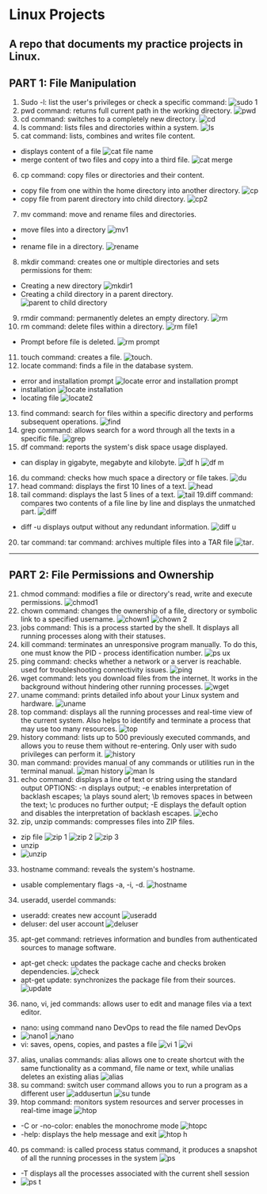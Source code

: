 # Linux Projects
## A repo that documents  my practice projects in Linux.
## PART 1: File Manipulation
1. Sudo -l: list the user's privileges or check a specific command:
![sudo 1](https://github.com/koleshky1/fajana.kb.pbl/assets/44333161/81162750-5ee5-4a3e-aaf7-8a2d89ca7e21)
2. pwd command: returns full current path in the working directory.
![pwd](https://github.com/koleshky1/fajana.kb.pbl/assets/44333161/1c4075ce-1205-4695-943f-0bc29b2e59a5)
3. cd command: switches to a completely new directory.
![cd](https://github.com/koleshky1/fajana.kb.pbl/assets/44333161/f7b88a03-e711-449b-bdac-03ad7d9362d0)
4. ls command: lists files and directories within a system.
![ls](https://github.com/koleshky1/fajana.kb.pbl/assets/44333161/ab1d4fa4-fd6b-4a74-b7b9-4289663cd0aa)
5. cat command: lists, combines and writes file content.
- displays content of a file
![cat file name](https://github.com/koleshky1/fajana.kb.pbl/assets/44333161/a85068e1-f332-4a7d-8b8d-3fb71a7e0a7b)
- merge content of two files and copy into a third file.
![cat merge](https://github.com/koleshky1/fajana.kb.pbl/assets/44333161/dd20015f-a76f-40f5-9a62-2345f73b0fb5)
6. cp command: copy files or directories and their content.
- copy file from one within the home directory into another directory.
![cp](https://github.com/koleshky1/fajana.kb.pbl/assets/44333161/a8b5126b-96f4-462a-938d-fb4ed6ae6eff)
- copy file from parent directory into child directory.
![cp2](https://github.com/koleshky1/fajana.kb.pbl/assets/44333161/b1882473-869b-49c0-a2b8-abcc88a0e24d)
7. mv command: move and rename files and directories.
- move files into a directory
![mv1](https://github.com/koleshky1/fajana.kb.pbl/assets/44333161/981d851d-e286-4a19-af7a-380480195a24)
-
- rename file in a directory.
![rename](https://github.com/koleshky1/fajana.kb.pbl/assets/44333161/62a90a16-cad9-4345-924f-9b6ef42f4007)
8. mkdir command: creates one or multiple directories and sets permissions for them:
- Creating  a new directory
![mkdir1](https://github.com/koleshky1/fajana.kb.pbl/assets/44333161/b08eb39b-b273-436f-b030-d489a47f80a2)
- Creating a child directory in a parent directory.
![parent to child directory](https://github.com/koleshky1/fajana.kb.pbl/assets/44333161/fe0fbba6-be05-4a6c-8232-6848f9f41919)
9. rmdir command: permanently deletes an empty directory.
![rm](https://github.com/koleshky1/fajana.kb.pbl/assets/44333161/738ac7f3-d33b-489f-aa2d-23e7d3ccc273)
10. rm command: delete files within a directory.
![rm file1](https://github.com/koleshky1/fajana.kb.pbl/assets/44333161/bac3a24b-bf91-4061-bcc8-474bdb06d16a)
- Prompt before file is deleted.
![rm prompt](https://github.com/koleshky1/fajana.kb.pbl/assets/44333161/15ab8b8d-2a4f-4c66-a15f-ca2fd4e0c66f)
11. touch command: creates a file.
![touch](https://github.com/koleshky1/fajana.kb.pbl/assets/44333161/8685c695-181e-4fbd-8b29-f07ebddabd33).
12. locate command: finds a file in the database system.
- error and installation prompt
![locate error and installation prompt](https://github.com/koleshky1/fajana.kb.pbl/assets/44333161/d8989f2a-79b0-4448-a641-2e26d55b1b51)
- installation
![locate installation](https://github.com/koleshky1/fajana.kb.pbl/assets/44333161/e648c064-ac93-49f9-9810-7e3c41848265)
- locating file
![locate2](https://github.com/koleshky1/fajana.kb.pbl/assets/44333161/b6cbbe8c-ed98-4f73-bedb-e5e22d0f468d)
13. find command: search for files within a specific directory and performs subsequent operations.
![find](https://github.com/koleshky1/fajana.kb.pbl/assets/44333161/88164d6f-01c0-4a05-92d9-19ea4240ee9d)
14. grep command: allows search for a word through all the texts in a specific file.
![grep](https://github.com/koleshky1/fajana.kb.pbl/assets/44333161/d622c331-be2d-4dec-aeb9-18496ed530a3)
15. df command: reports the system's disk space usage displayed.
- can display in gigabyte, megabyte and kilobyte.
![df h](https://github.com/koleshky1/fajana.kb.pbl/assets/44333161/76cfce61-9c73-462a-8677-ee4de4ac6b1c)
![df m](https://github.com/koleshky1/fajana.kb.pbl/assets/44333161/47faf4a9-67f2-43ba-8a08-030d3baccfdd)
16. du command: checks how much space a directory or file takes.
![du](https://github.com/koleshky1/fajana.kb.pbl/assets/44333161/35b254ca-1b38-4f5d-a893-406dc5c41ab8)
17. head command: displays the first 10 lines of a text.
![head](https://github.com/koleshky1/fajana.kb.pbl/assets/44333161/c2df2196-e39c-47fb-9e4e-eb56b28ee996)
18. tail command: displays the last 5 lines of a text.
![tail](https://github.com/koleshky1/fajana.kb.pbl/assets/44333161/f189fa11-579f-42a8-8244-27991f938e42)
19.diff command: compares two contents of a file line by line and displays the unmatched part. 
![diff](https://github.com/koleshky1/fajana.kb.pbl/assets/44333161/a46af51e-25aa-4d57-8621-88e3e972fa9c)
- diff -u displays output without any redundant information.
![diff u](https://github.com/koleshky1/fajana.kb.pbl/assets/44333161/515f5bcf-2e6f-4705-8f03-02c97ccd05b0)
20. tar command: tar command: archives multiple files into a TAR file
![tar](https://github.com/koleshky1/fajana.kb.pbl/assets/44333161/793f9037-618d-4eef-9dc6-376395ece5f9).


***

## PART 2: File Permissions and Ownership
21. chmod command: modifies a file or directory's read, write and execute permissions.
![chmod1](https://github.com/koleshky1/fajana.kb.pbl/assets/44333161/4922be7b-63b6-4d47-830a-89e2610de7ec)
22. chown command: changes the ownership of a file, directory or symbolic link to a specified username.
![chown1](https://github.com/koleshky1/fajana.kb.pbl/assets/44333161/3188ca67-bf21-40e9-a648-4bc2fd238e83)
![chown 2](https://github.com/koleshky1/fajana.kb.pbl/assets/44333161/45a06c60-7415-4582-a764-a73bd0a46bdf)
23. jobs command: This is a process started by the shell. It displays all running processes along with their statuses.
24. kill command: terminates an unresponsive program manually. To do this, one must know the PID - process identification number.
![ps ux](https://github.com/koleshky1/fajana.kb.pbl/assets/44333161/deb854be-1747-44aa-87bb-52207880bc2e)
25. ping command: checks whether a network or a server is reachable. used for troubleshooting connectivity issues.
![ping](https://github.com/koleshky1/fajana.kb.pbl/assets/44333161/68a6bc5c-0ecd-4e6f-b494-d5a830783fa1)
26. wget command: lets you download files from the internet. It works in the background without hindering other running processes.
![wget](https://github.com/koleshky1/fajana.kb.pbl/assets/44333161/1c66477a-0d48-4ab6-8434-cb77685e9efc)
27. uname command: prints detailed info about your Linux system and hardware.
![uname](https://github.com/koleshky1/fajana.kb.pbl/assets/44333161/675ce111-f8a2-4d3a-b928-c81e1e9641ec)
28. top command: displays all the running processes and real-time view of the current system. Also helps to identify and terminate a process that may use too many resources.
![top](https://github.com/koleshky1/fajana.kb.pbl/assets/44333161/6dc5062d-b237-4cd6-b5e3-4d1afeeb0cc8)
29. history command: lists up to 500 previously executed commands, and allows you to reuse them without re-entering. Only user with sudo privileges can perform it.
![history](https://github.com/koleshky1/fajana.kb.pbl/assets/44333161/909d28e3-428a-43e8-a64d-e855980345ee)
30. man command: provides manual of any commands or utilities run in the terminal manual.
![man history](https://github.com/koleshky1/fajana.kb.pbl/assets/44333161/27be18f9-7f20-448b-b2b6-088f574efc92)
![man ls](https://github.com/koleshky1/fajana.kb.pbl/assets/44333161/50c62975-402e-4a91-9c04-70dd961b6339)
31. echo command: displays a line of text or string using the standard output OPTIONS: -n displays output; -e enables interpretation of backlash escapes; \a plays sound alert; \b removes spaces in between the text; \c produces no further output; -E displays the default option and disables the interpretation of backlash escapes.
![echo](https://github.com/koleshky1/fajana.kb.pbl/assets/44333161/23ea2c02-b04c-49c2-9d81-f08a00fa6ff5)
32. zip, unzip commands: compresses files into ZIP files.
- zip file
![zip 1](https://github.com/koleshky1/fajana.kb.pbl/assets/44333161/743a0f32-f0a6-4339-bf21-2d76c363062e)
![zip 2](https://github.com/koleshky1/fajana.kb.pbl/assets/44333161/fe8c3ea2-7887-46f1-9034-2751fe6a28ef)
![zip 3](https://github.com/koleshky1/fajana.kb.pbl/assets/44333161/1dddda20-bbf1-48dd-a2ea-22ffd490421d)
- unzip
- ![unzip](https://github.com/koleshky1/fajana.kb.pbl/assets/44333161/3cdc2f45-011d-4761-9023-fe115cada377)
33. hostname command: reveals the system's hostname.
- usable complementary flags -a, -i, -d.
![hostname](https://github.com/koleshky1/fajana.kb.pbl/assets/44333161/6791b4b3-817d-4ce6-ab36-a2dfe94e5588)
34. useradd, userdel commands:
- useradd: creates new account
![useradd](https://github.com/koleshky1/fajana.kb.pbl/assets/44333161/4641e6cc-e4b4-4a61-9fd2-a7205c4a38ac)
- deluser: del user account
![deluser](https://github.com/koleshky1/fajana.kb.pbl/assets/44333161/8ddf6cc7-93d8-46fb-b069-90b03ceb67b2)
35. apt-get command: retrieves information and bundles from authenticated sources to manage software.
- apt-get check: updates the package cache and checks broken dependencies.
![check](https://github.com/koleshky1/fajana.kb.pbl/assets/44333161/3d0c6324-44c0-42fc-b376-83c6ead2f28d)
- apt-get update: synchronizes the package file from their sources.
![update](https://github.com/koleshky1/fajana.kb.pbl/assets/44333161/93fe3d7a-e313-4bed-8f2f-896b4a4aac66)
36. nano, vi, jed commands: allows user to edit and manage files via a text editor.
- nano: using command nano DevOps to read the file named DevOps
- ![nano1](https://github.com/koleshky1/fajana.kb.pbl/assets/44333161/1b324709-cc20-4fde-be1b-6d40bb9b45f3)
![nano](https://github.com/koleshky1/fajana.kb.pbl/assets/44333161/ebd541e6-954c-4d48-bcc3-681447d416ef)
- vi: saves, opens, copies, and pastes a file
![vi 1](https://github.com/koleshky1/fajana.kb.pbl/assets/44333161/f2481ebe-6e87-46ab-a885-e2ccc5cfede9)
![vi](https://github.com/koleshky1/fajana.kb.pbl/assets/44333161/b9752f94-43ff-460a-b170-a84d14ed349d)
37. alias, unalias commands: alias allows one to create shortcut with the same functionality as a command, file name or text, while unalias deletes an existing alias
![alias](https://github.com/koleshky1/fajana.kb.pbl/assets/44333161/eba616b9-a54d-4774-a963-b828cd042cb3)
38. su command: switch user command allows you to run a program as a different user
![addusertun](https://github.com/koleshky1/fajana.kb.pbl/assets/44333161/de22c40a-b3d1-4b10-88bb-8f90bc5c22a9)
![su tunde](https://github.com/koleshky1/fajana.kb.pbl/assets/44333161/44feac1b-9c94-470c-9d74-2ca5ad911d54)
39. htop command: monitors system resources and server processes in real-time image
![htop](https://github.com/koleshky1/fajana.kb.pbl/assets/44333161/9617120b-56de-4ae1-9162-21952af814f8)
- -C or -no-color: enables the monochrome mode
![htopc](https://github.com/koleshky1/fajana.kb.pbl/assets/44333161/11f70840-1b08-4825-a4d8-eefceb583474)  
- -help: displays the help message and exit
![htop h](https://github.com/koleshky1/fajana.kb.pbl/assets/44333161/ba9f055d-a079-459d-aa33-e304e427b413)
40.  ps command: is called process status command, it produces a snapshot of all the running processes in the system
![ps](https://github.com/koleshky1/fajana.kb.pbl/assets/44333161/1968449e-0494-4033-9120-1661dec6e3c8)
- -T displays all the processes associated with the current shell session
- ![ps t](https://github.com/koleshky1/fajana.kb.pbl/assets/44333161/51c6edd5-25b9-4006-aa99-ad67dd1a4968)


  










